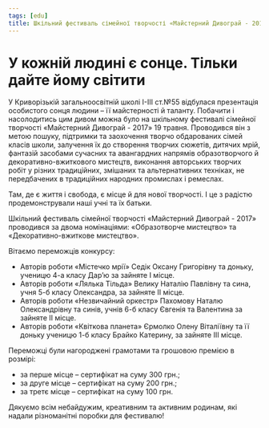 ```yaml
---
tags: [edu]
title: Шкільний фестиваль сімейної творчості «Майстерний Дивограй - 2017»
---
```


# У кожній людині є сонце. Тільки дайте йому світити

У Криворізькій загальноосвітній школі І-ІІІ ст.№55 відбулася презентація особистого сонця людини – її майстерності й таланту. Побачити і насолодитись цим дивом можна було на шкільному фестивалі сімейної творчості «Майстерний Дивограй - 2017» 19 травня. Проводився він з метою пошуку, підтримки та заохочення творчо обдарованих сімей класів школи, залучення їх до створення творчих сюжетів, дитячих мрій, фантазій засобами сучасних та авангардних напрямів образотворчого й декоративно-вжиткового мистецтв, виконання авторських творчих робіт у різних традиційних, змішаних та альтернативних техніках, не передбачених в традиційних народних промислах і ремеслах.

Там, де є життя і свобода, є місце й для нової творчості. І це з радістю продемонстрували наші учні та їх батьки.

Шкільний фестиваль сімейної творчості «Майстерний Дивограй - 2017» проводився за двома номінаціями: «Образотворче мистецтво» та «Декоративно-вжиткове мистецтво».

Вітаємо переможців конкурсу:

- Авторів роботи «Містечко мрії» Седік Оксану Григорівну та доньку, ученицю 4-а класу Дар’ю за зайняте I місце.
- Авторів роботи «Лялька Тільда» Велику Наталію Павлівну та сина, учня 5-б класу Олександра, за зайняте II місце.
- Авторів роботи «Незвичайний оркестр» Пахомову Наталю Олександрівну та синів, учнів 6-б класу Євгенія та Валентина за зайняте II місце.
- Авторів роботи «Квіткова планета» Єрмолко Олену Віталіївну та її доньку ученицю 1-б класу Брайко Катерину, за зайняте III місце.

Переможці були нагороджені грамотами та грошовою премією в розмірі:

- за перше місце – сертифікат на суму 300 грн.;
- за друге місце – сертифікат на суму 200 грн.;
- за третє місце – сертифікат на суму 100 грн.

Дякуємо всім небайдужим, креативним та активним родинам, які надали різноманітні поробки для фестивалю!

<youtube id="biEijeACwZk"></youtube>
<slideshow id="72157681227843793"></slideshow>
